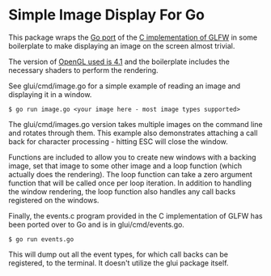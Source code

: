 # Simple Image Display For Go

This package wraps the [Go port](https://pkg.go.dev/github.com/go-gl/glfw/v3.3/glfw) of the [C implementation of GLFW](https://www.glfw.org/documentation.html) in some boilerplate to make displaying an image on the screen almost trivial.

The version of [OpenGL used is 4.1](https://pkg.go.dev/github.com/go-gl/gl/v4.1-core/gl) and the boilerplate includes the necessary shaders to perform the rendering.

See glui/cmd/image.go for a simple example of reading an image and displaying it in a window.

	$ go run image.go <your image here - most image types supported>

The glui/cmd/images.go version takes multiple images on the command line and rotates through them. This example also demonstrates attaching a call back for character processing - hitting ESC will close the window.

Functions are included to allow you to create new windows with a backing image, set that image to some other image and a loop function (which actually does the rendering). The loop function can take a zero argument function that will be called once per loop iteration. In addition to handling the window rendering, the loop function also handles any call backs registered on the windows.

Finally, the events.c program provided in the C implementation of GLFW has been ported over to Go and is in glui/cmd/events.go.

	$ go run events.go

This will dump out all the event types, for which call backs can be registered, to the terminal. It doesn't utilize the glui package itself.
